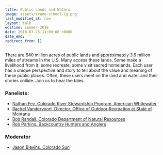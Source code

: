 ```yaml
---
title: Public Lands and Waters
image: assets/trade-school-ig.png
last_modified_at: now
layout: talk
edition: summer-2018
date: 2018-07-25 11:00:00 +0000
date_end: ''
redirect_from: []
---
```

There are 640 million acres of public lands and approximately 3.6 million miles of streams in the U.S. Many access these lands. Some make a livelihood from it, some recreate, some visit sacred homelands. Each user has a unique perspective and story to tell about the value and meaning of these public places. Often, these users meet on the land and water and their stories collide. Join us to hear the tales.

### Panelists:

* [Nathan Fey, Colorado River Stewardship Program, American Whitewater](https://www.linkedin.com/in/nathanfey/)
* [Rachel Vandervoort, Director, Office of Outdoor Recreation at State of Montana](https://www.linkedin.com/in/rachel-vandevoort-8b03a534/)
* [Bob Randall, Colorado Department of Natural Resources](https://www.linkedin.com/in/bob-randall-100136158/)
* [Rob Parkins, Backcountry Hunters and Anglers](https://www.linkedin.com/in/robert-parkins-0b14b317/)

### Moderator

* [Jason Blevins, Colorado Sun]()